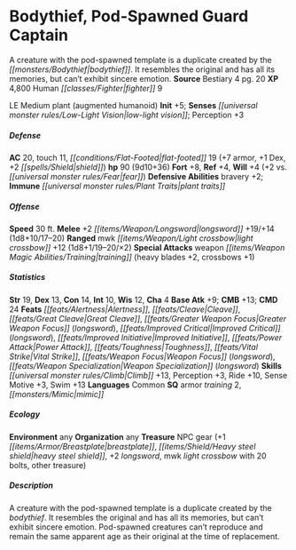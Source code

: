 ﻿---
cssclass: [monsters]
title1: Bodythief, Pod-Spawned Guard Captain
desc_short: A creature with the pod-spawned template is a duplicate created by the
  bodythief. It resembles the original and has all its memories, but can't exhibit
  sincere emotion.
title2: Pod-Spawned Guard Captain
CR: 8
sources:
- name: Bestiary 4
  page: 20
  link: http://paizo.com/products/btpy91ds?Pathfinder-Roleplaying-Game-Bestiary-4
XP: 4800
race: Human
classes:
- fighter 9
alignment: LE
size: Medium
type: plant
subtypes:
- augmented humanoid
initiative:
  bonus: 5
senses:
  low-light vision: true
AC:
  AC: 20
  touch: 11
  flat_footed: 19
  components:
    armor: 7
    dex: 1
    shield: 2
HP:
  HP: 90
  long: 9d10+36
saves:
  fort: 8
  ref: 4
  will: 4
  will_other: +2 vs. fear
defensive_abilities:
- bravery +2
immunities:
- plant traits
speeds:
  base: 30
attacks:
  melee:
  - - text: +2 longsword +19/+14 (1d8+10/17-20)
      entries:
      - - damage: 1d8+10
          crit_range: 17-20
      attack: +2 longsword
      bonus:
      - 19
      - 14
  ranged:
  - - text: mwk light crossbow +12 (1d8+1/19-20/×2)
      entries:
      - - damage: 1d8+1
          crit_range: 19-20
          crit_multiplier: 2
      attack: mwk light crossbow
      bonus:
      - 12
  special:
  - weapon training (heavy blades +2, crossbows +1)
ability_scores:
  STR: 19
  DEX: 13
  CON: 14
  INT: 10
  WIS: 12
  CHA: 4
BAB: 9
CMB: 13
CMD: 24
feats:
- name: Alertness
- name: Cleave
- name: Great Cleave
- name: Greater Weapon Focus (longsword)
- name: Improved Critical (longsword)
- name: Improved Initiative
- name: Power Attack
- name: Toughness
- name: Vital Strike
- name: Weapon Focus (longsword)
- name: Weapon Specialization (longsword)
skills:
  Climb: 13
  Perception: 3
  Ride: 10
  Sense Motive: 3
  Swim: 13
languages:
- Common
special_qualities:
- armor training 2
- mimic
ecology:
  environment: any
  organization: any
  treasure_type: NPC Gear
  treasure:
  - +1 breastplate
  - heavy steel shield
  - +2 longsword
  - mwk light crossbow with 20 bolts
  - other treasure
desc_long: |-
  A creature with the pod-spawned template is a duplicate created by the bodythief. It resembles the original and has all its memories, but can't exhibit sincere emotion.
   Pod-spawned creatures can't reproduce and remain the same apparent age as their original at the time of replacement.

---

# Bodythief, Pod-Spawned Guard Captain
A creature with the pod-spawned template is a duplicate created by the _[[monsters/Bodythief|bodythief]]_. It resembles the original and has all its memories, but can’t exhibit sincere emotion.
**Source** Bestiary 4 pg. 20
**XP** 4,800
Human _[[classes/Fighter|fighter]]_ 9

LE Medium plant (augmented humanoid)
**Init** +5; **Senses** _[[universal monster rules/Low-Light Vision|low-light vision]]_; Perception +3

##### Defense

**AC** 20, touch 11, _[[conditions/Flat-Footed|flat-footed]]_ 19 (+7 armor, +1 Dex, +2 _[[spells/Shield|shield]]_)
**hp** 90 (9d10+36)
**Fort** +8, **Ref** +4, **Will** +4 (+2 vs. _[[universal monster rules/Fear|fear]]_)
**Defensive Abilities** bravery +2; **Immune** _[[universal monster rules/Plant Traits|plant traits]]_

##### Offense
**Speed** 30 ft.
**Melee** +2 _[[items/Weapon/Longsword|longsword]]_ +19/+14 (1d8+10/17–20)
**Ranged** mwk _[[items/Weapon/Light crossbow|light crossbow]]_ +12 (1d8+1/19–20/×2)
**Special Attacks** weapon _[[items/Weapon Magic Abilities/Training|training]]_ (heavy blades +2, crossbows +1)

##### Statistics
**Str** 19, **Dex** 13, **Con** 14, **Int** 10, **Wis** 12, **Cha** 4
**Base Atk** +9; **CMB** +13; **CMD** 24
**Feats** _[[feats/Alertness|Alertness]]_, _[[feats/Cleave|Cleave]]_, _[[feats/Great Cleave|Great Cleave]]_, _[[feats/Greater Weapon Focus|Greater Weapon Focus]]_ (_longsword_), _[[feats/Improved Critical|Improved Critical]]_ (_longsword_), _[[feats/Improved Initiative|Improved Initiative]]_, _[[feats/Power Attack|Power Attack]]_, _[[feats/Toughness|Toughness]]_, _[[feats/Vital Strike|Vital Strike]]_, _[[feats/Weapon Focus|Weapon Focus]]_ (_longsword_), _[[feats/Weapon Specialization|Weapon Specialization]]_ (_longsword_)
**Skills** _[[universal monster rules/Climb|Climb]]_ +13, Perception +3, Ride +10, Sense Motive +3, Swim +13
**Languages** Common
**SQ** armor _training_ 2, _[[monsters/Mimic|mimic]]_

##### Ecology

**Environment** any
**Organization** any
**Treasure** NPC gear (+1 _[[items/Armor/Breastplate|breastplate]]_, _[[items/Shield/Heavy steel shield|heavy steel shield]]_, +2 _longsword_, mwk _light crossbow_ with 20 bolts, other treasure)

##### Description

A creature with the pod-spawned template is a duplicate created by the _bodythief_. It resembles the original and has all its memories, but can’t exhibit sincere emotion.
 Pod-spawned creatures can’t reproduce and remain the same apparent age as their original at the time of replacement.